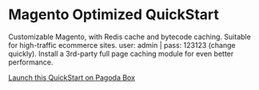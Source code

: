 Magento Optimized QuickStart
=============

Customizable Magento, with Redis cache and bytecode caching. Suitable for high-traffic ecommerce sites. user: admin | pass: 123123 (change quickly). Install a 3rd-party full page caching module for even better performance.

[Launch this QuickStart on Pagoda Box](http://pagodabox.com/cafe/pagoda/magento-optimized)